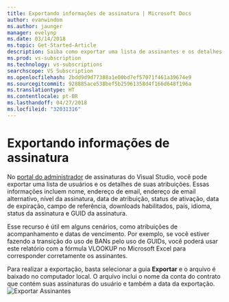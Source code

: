 ```yaml
---
title: Exportando informações de assinatura | Microsoft Docs
author: evanwindom
ms.author: jaunger
manager: evelynp
ms.date: 03/14/2018
ms.topic: Get-Started-Article
description: Saiba como exportar uma lista de assinantes e os detalhes de suas atribuições de assinatura.
ms.prod: vs-subscription
ms.technology: vs-subscriptions
searchscope: VS Subscription
ms.openlocfilehash: 2bdd9d9d77388a1e00bd7ef57071f461a39674e9
ms.sourcegitcommit: 928885ace538bef5b25961358d4f166d648f196a
ms.translationtype: HT
ms.contentlocale: pt-BR
ms.lasthandoff: 04/27/2018
ms.locfileid: "32031316"
---
```

# <a name="exporting-subscription-information"></a>Exportando informações de assinatura

No [portal do administrador](https://manage.visualstudio.com) de assinaturas do Visual Studio, você pode exportar uma lista de usuários e os detalhes de suas atribuições. Essas informações incluem nome, endereço de email, endereço de email alternativo, nível da assinatura, data de atribuição, status de ativação, data de expiração, campo de referência, downloads habilitados, país, idioma, status da assinatura e GUID da assinatura. 

Esse recurso é útil em alguns cenários, como atribuições de acompanhamento e datas de vencimento. Por exemplo, se você estiver fazendo a transição do uso de BANs pelo uso de GUIDs, você poderá usar este relatório com a fórmula VLOOKUP no Microsoft Excel para corresponder corretamente os assinantes.  

Para realizar a exportação, basta selecionar a guia **Exportar** e o arquivo é baixado no computador local. O arquivo inclui o nome da conta do contrato que contém suas assinaturas do usuário e também a data da exportação.  
        ![Exportar Assinantes](_img\exporting-subscriptions\exporting-subscriptions.png)

